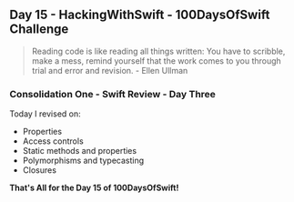 ## Day 15 - HackingWithSwift - 100DaysOfSwift Challenge

> Reading code is like reading all things written: You have to scribble, make a mess, remind yourself that the work comes to you through trial and error and revision. - Ellen Ullman

### Consolidation One - Swift Review - Day Three

Today I revised on:

- Properties
- Access controls
- Static methods and properties
- Polymorphisms and typecasting
- Closures 

**That's All for the Day 15 of 100DaysOfSwift!**

